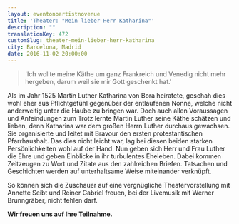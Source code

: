 ```yaml
---
layout: eventonoartistnovenue
title: 'Theater: "Mein lieber Herr Katharina"'
description: ""
translationKey: 472
customSlug: theater-mein-lieber-herr-katharina
city: Barcelona, Madrid
date: 2016-11-02 20:00:00
---
```


<blockquote>'Ich wollte meine Käthe um ganz Frankreich und Venedig nicht mehr hergeben, darum weil sie mir Gott geschenkt hat.'</blockquote>

Als im Jahr 1525 Martin Luther Katharina von Bora heiratete, geschah dies wohl eher aus Pflichtgefühl gegenüber der entlaufenen Nonne, welche nicht anderweitig unter die Haube zu bringen war. Doch auch allen Voraussagen und Anfeindungen zum Trotz lernte Martin Luther seine Käthe schätzen und lieben, denn Katharina war dem großen Herrn Luther durchaus gewachsen. Sie organisierte und leitet mit Bravour den ersten protestantischen Pfarrhaushalt. Das dies nicht leicht war, lag bei diesen beiden starken Persönlichkeiten wohl auf der Hand. Nun geben sich Herr und Frau Luther die Ehre und geben Einblicke in ihr turbulentes Eheleben. Dabei kommen Zeitzeugen zu Wort und Zitate aus den zahlreichen Briefen. Tatsachen und Geschichten werden auf unterhaltsame Weise miteinander verknüpft.

So können sich die Zuschauer auf eine vergnügliche Theatervorstellung mit Annette Seibt und Reiner Gabriel freuen, bei der Livemusik mit Werner Brunngräber, nicht fehlen darf.

<strong>Wir freuen uns auf Ihre Teilnahme.</strong>
